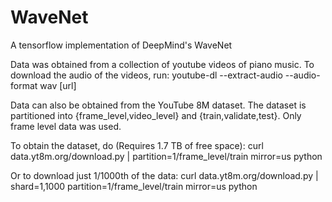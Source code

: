 # WaveNet
A tensorflow implementation of DeepMind's WaveNet

Data was obtained from a collection of youtube videos of piano music. To download the audio of the videos, run:
youtube-dl --extract-audio --audio-format wav [url]

Data can also be obtained from the YouTube 8M dataset. The dataset is partitioned into {frame_level,video_level} and {train,validate,test}. Only frame level data was used.

To obtain the dataset, do (Requires 1.7 TB of free space):
  curl data.yt8m.org/download.py | partition=1/frame_level/train mirror=us python

Or to download just 1/1000th of the data:
  curl data.yt8m.org/download.py | shard=1,1000 partition=1/frame_level/train mirror=us python
